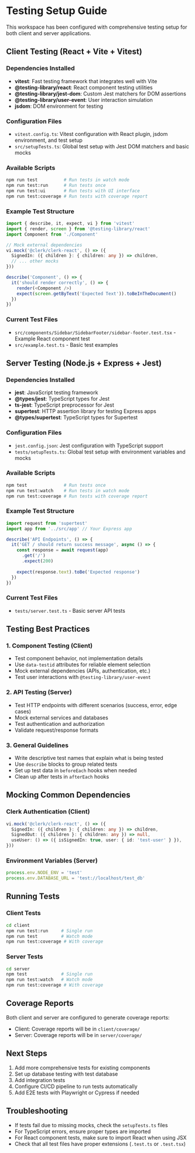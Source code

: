# Testing Setup Guide

This workspace has been configured with comprehensive testing setup for both client and server applications.

## Client Testing (React + Vite + Vitest)

### Dependencies Installed
- **vitest**: Fast testing framework that integrates well with Vite
- **@testing-library/react**: React component testing utilities
- **@testing-library/jest-dom**: Custom Jest matchers for DOM assertions
- **@testing-library/user-event**: User interaction simulation
- **jsdom**: DOM environment for testing

### Configuration Files
- `vitest.config.ts`: Vitest configuration with React plugin, jsdom environment, and test setup
- `src/setupTests.ts`: Global test setup with Jest DOM matchers and basic mocks

### Available Scripts
```bash
npm run test          # Run tests in watch mode
npm run test:run      # Run tests once
npm run test:ui       # Run tests with UI interface
npm run test:coverage # Run tests with coverage report
```

### Example Test Structure
```typescript
import { describe, it, expect, vi } from 'vitest'
import { render, screen } from '@testing-library/react'
import Component from './Component'

// Mock external dependencies
vi.mock('@clerk/clerk-react', () => ({
  SignedIn: ({ children }: { children: any }) => children,
  // ... other mocks
}))

describe('Component', () => {
  it('should render correctly', () => {
    render(<Component />)
    expect(screen.getByText('Expected Text')).toBeInTheDocument()
  })
})
```

### Current Test Files
- `src/components/Sidebar/SidebarFooter/sidebar-footer.test.tsx` - Example React component test
- `src/example.test.ts` - Basic test examples

## Server Testing (Node.js + Express + Jest)

### Dependencies Installed
- **jest**: JavaScript testing framework
- **@types/jest**: TypeScript types for Jest
- **ts-jest**: TypeScript preprocessor for Jest
- **supertest**: HTTP assertion library for testing Express apps
- **@types/supertest**: TypeScript types for Supertest

### Configuration Files
- `jest.config.json`: Jest configuration with TypeScript support
- `tests/setupTests.ts`: Global test setup with environment variables and mocks

### Available Scripts
```bash
npm test              # Run tests once
npm run test:watch    # Run tests in watch mode
npm run test:coverage # Run tests with coverage report
```

### Example Test Structure
```typescript
import request from 'supertest'
import app from '../src/app' // Your Express app

describe('API Endpoints', () => {
  it('GET / should return success message', async () => {
    const response = await request(app)
      .get('/')
      .expect(200)
    
    expect(response.text).toBe('Expected response')
  })
})
```

### Current Test Files
- `tests/server.test.ts` - Basic server API tests

## Testing Best Practices

### 1. Component Testing (Client)
- Test component behavior, not implementation details
- Use `data-testid` attributes for reliable element selection
- Mock external dependencies (APIs, authentication, etc.)
- Test user interactions with `@testing-library/user-event`

### 2. API Testing (Server)
- Test HTTP endpoints with different scenarios (success, error, edge cases)
- Mock external services and databases
- Test authentication and authorization
- Validate request/response formats

### 3. General Guidelines
- Write descriptive test names that explain what is being tested
- Use `describe` blocks to group related tests
- Set up test data in `beforeEach` hooks when needed
- Clean up after tests in `afterEach` hooks

## Mocking Common Dependencies

### Clerk Authentication (Client)
```typescript
vi.mock('@clerk/clerk-react', () => ({
  SignedIn: ({ children }: { children: any }) => children,
  SignedOut: ({ children }: { children: any }) => null,
  useUser: () => ({ isSignedIn: true, user: { id: 'test-user' } }),
}))
```

### Environment Variables (Server)
```typescript
process.env.NODE_ENV = 'test'
process.env.DATABASE_URL = 'test://localhost/test_db'
```

## Running Tests

### Client Tests
```bash
cd client
npm run test:run     # Single run
npm run test         # Watch mode
npm run test:coverage # With coverage
```

### Server Tests
```bash
cd server
npm test             # Single run
npm run test:watch   # Watch mode
npm run test:coverage # With coverage
```

## Coverage Reports
Both client and server are configured to generate coverage reports:
- Client: Coverage reports will be in `client/coverage/`
- Server: Coverage reports will be in `server/coverage/`

## Next Steps
1. Add more comprehensive tests for existing components
2. Set up database testing with test database
3. Add integration tests
4. Configure CI/CD pipeline to run tests automatically
5. Add E2E tests with Playwright or Cypress if needed

## Troubleshooting
- If tests fail due to missing mocks, check the `setupTests.ts` files
- For TypeScript errors, ensure proper types are imported
- For React component tests, make sure to import React when using JSX
- Check that all test files have proper extensions (`.test.ts` or `.test.tsx`)
